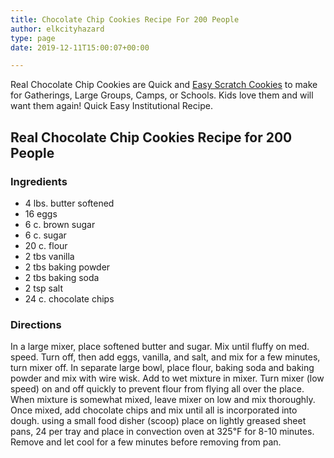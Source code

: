 ```yaml
---
title: Chocolate Chip Cookies Recipe For 200 People
author: elkcityhazard
type: page
date: 2019-12-11T15:00:07+00:00

---
```

Real Chocolate Chip Cookies are Quick and [Easy Scratch Cookies][1] to make for Gatherings, Large Groups, Camps, or Schools. Kids love them and will want them again! Quick Easy Institutional Recipe.

## Real Chocolate Chip Cookies Recipe for 200 People

### Ingredients

  * 4 lbs. butter softened
  * 16 eggs
  * 6 c. brown sugar
  * 6 c. sugar
  * 20 c. flour
  * 2 tbs vanilla
  * 2 tbs baking powder
  * 2 tbs baking soda
  * 2 tsp salt
  * 24 c. chocolate chips

### Directions

In a large mixer, place softened butter and sugar. Mix until fluffy on med. speed. Turn off, then add eggs, vanilla, and salt, and mix for a few minutes, turn mixer off. In separate large bowl, place flour, baking soda and baking powder and mix with wire wisk. Add to wet mixture in mixer. Turn mixer (low speed) on and off quickly to prevent flour from flying all over the place. When mixture is somewhat mixed, leave mixer on low and mix thoroughly. Once mixed, add chocolate chips and mix until all is incorporated into dough. using a small food disher (scoop) place on lightly greased sheet pans, 24 per tray and place in convection oven at 325&#8457; for 8-10 minutes. Remove and let cool for a few minutes before removing from pan.

 [1]: /wordpress/dessert-recipes/
